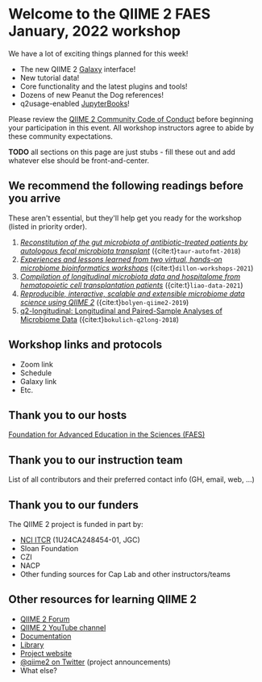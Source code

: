# Welcome to the QIIME 2 FAES January, 2022 workshop

We have a lot of exciting things planned for this week!

* The new QIIME 2 [Galaxy](https://usegalaxy.org/) interface!
* New tutorial data!
* Core functionality and the latest plugins and tools!
* Dozens of new Peanut the Dog references!
* q2usage-enabled [JupyterBooks](https://jupyterbook.org/intro.html)!

Please review the
[QIIME 2 Community Code of Conduct](https://forum.qiime2.org/t/qiime-2-community-code-of-conduct/9057)
before beginning your participation in this event. All workshop instructors
agree to abide by these community expectations.

**TODO** all sections on this page are just stubs - fill these out and add
whatever else should be front-and-center.

## We recommend the following readings before you arrive

These aren't essential, but they'll help get you ready for the workshop (listed
in priority order).

1. [_Reconstitution of the gut microbiota of antibiotic-treated patients by autologous fecal microbiota transplant_](https://www.ncbi.nlm.nih.gov/pmc/articles/PMC6468978/) ({cite:t}`taur-autofmt-2018`)
2. [_Experiences and lessons learned from two virtual, hands-on microbiome bioinformatics workshops_](https://doi.org/10.1371/journal.pcbi.1009056) ({cite:t}`dillon-workshops-2021`)
3. [_Compilation of longitudinal microbiota data and hospitalome from hematopoietic cell transplantation patients_](https://www.nature.com/articles/s41597-021-00860-8) ({cite:t}`liao-data-2021`)
4. [_Reproducible, interactive, scalable and extensible microbiome data science using QIIME 2_](https://doi.org/10.1038/s41587-019-0209-9) ({cite:t}`bolyen-qiime2-2019`)
5. [q2-longitudinal: Longitudinal and Paired-Sample Analyses of Microbiome Data](http://dx.doi.org/10.1128/mSystems.00219-18) ({cite:t}`bokulich-q2long-2018`)

## Workshop links and protocols

* Zoom link
* Schedule
* Galaxy link
* Etc.

## Thank you to our hosts

[Foundation for Advanced Education in the Sciences (FAES)](https://faes.org/)

## Thank you to our instruction team

List of all contributors and their preferred contact info (GH, email, web, ...)

## Thank you to our funders

The QIIME 2 project is funded in part by:
* [NCI ITCR](https://itcr.cancer.gov/) (1U24CA248454-01, JGC)
* Sloan Foundation
* CZI
* NACP
* Other funding sources for Cap Lab and other instructors/teams

## Other resources for learning QIIME 2

* [QIIME 2 Forum](https://forum.qiime2.org)
* [QIIME 2 YouTube channel](https://youtube.com/qiime2)
* [Documentation](https://docs.qiime2.org)
* [Library](https://library.qiime2.org)
* [Project website](https://qiime2.org)
* [@qiime2 on Twitter](https://twitter.com/qiime2) (project announcements)
* What else?